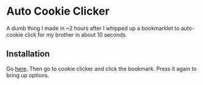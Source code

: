 # Auto Cookie Clicker
A dumb thing I made in ~2 hours after I whipped up a bookmarklet to auto-cookie click for my brother in about 10 seconds.

## Installation
Go [here](https://coolreader18.github.io/bookmarklet-loader/?script=coolreader18%2Fauto-cookie-clicker%2Fcookieclicker.min.js&name=Cookie%20Clicker&github). Then go to cookie clicker and click the bookmark. Press it again to bring up options.
